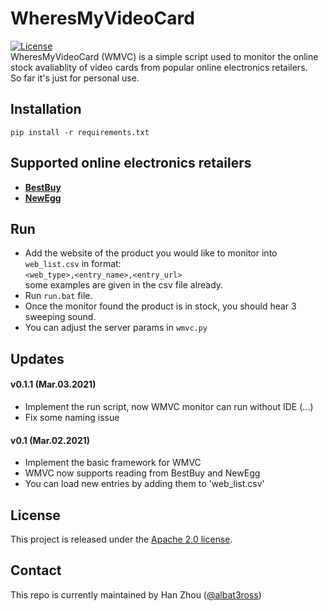 # WheresMyVideoCard
[![License](https://img.shields.io/badge/License-Apache%202.0-blue.svg)](https://opensource.org/licenses/Apache-2.0)  
WheresMyVideoCard (WMVC) is a simple script used to monitor the online stock avaliablity of video cards from
popular online electronics retailers.  
So far it's just for personal use.  

## Installation

`pip install -r requirements.txt`

## Supported online electronics retailers

- [**BestBuy**](https://www.bestbuy.ca/en-ca)
- [**NewEgg**](https://www.newegg.ca/)


## Run

- Add the website of the product you would like to monitor into `web_list.csv` in format:  
``<web_type>,<entry_name>,<entry_url>``  
some examples are given in the csv file already.
- Run `run.bat` file.
- Once the monitor found the product is in stock, you should hear 3 sweeping sound.
- You can adjust the server params in `wmvc.py`

## Updates

#### v0.1.1 (Mar.03.2021)
- Implement the run script, now WMVC monitor can run without IDE (...)
- Fix some naming issue

#### v0.1 (Mar.02.2021)
- Implement the basic framework for WMVC
- WMVC now supports reading from BestBuy and NewEgg
- You can load new entries by adding them to 'web_list.csv'


## License

This project is released under the [Apache 2.0 license](LICENSE).

## Contact

This repo is currently maintained by Han Zhou ([@albat3ross](https://github.com/albat3ross))

